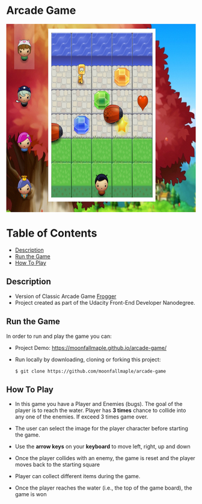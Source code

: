 Arcade Game
===============================
<div  align="left">
<img src="./demo.jpg" width = "700" height = "500" alt="图片名称" align=center />
</div>

# Table of Contents

* [Description](#description)
* [Run the Game](#run-the-game)
* [How To Play](#how-to-play)

## Description

* Version of Classic Arcade Game [Frogger](https://en.wikipedia.org/wiki/Frogger)
* Project created as part of the Udacity Front-End Developer Nanodegree.

## Run the Game

In order to run and play the game you can:

* Project Demo: https://moonfallmaple.github.io/arcade-game/
* Run locally by downloading, cloning or forking this project:

    ```
    $ git clone https://github.com/moonfallmaple/arcade-game
    ```

## How To Play

- In this game you have a Player and Enemies (bugs). The goal of the player is to reach the water. Player has **3 times** chance to collide into any one of the enemies. If exceed 3 times game over. 

- The user can select the image for the player character before starting the game. 
- Use the **arrow keys** on your **keyboard** to move left, right, up and down
- Once the player collides with an enemy, the game is reset and the player moves back to the starting square
- Player can collect different items during the game.
- Once the player reaches the water (i.e., the top of the game board), the game is won





